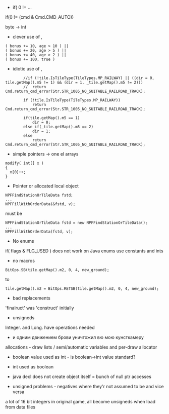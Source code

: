 * if( 0 != ...

 if(0 != (cmd & Cmd.CMD_AUTO))

byte -> int

* clever use of ,

```
( bonus += 10, age > 10 ) ||
( bonus += 20, age > 5 ) ||
( bonus += 40, age > 2 ) ||
( bonus += 100, true )
```

* idiotic use of ,

```
		//if (!tile.IsTileType(TileTypes.MP_RAILWAY) || ((dir = 0, tile.getMap().m5 != 1) && (dir = 1, _tile.getMap().m5 != 2)))
		//	return Cmd.return_cmd_error(Str.STR_1005_NO_SUITABLE_RAILROAD_TRACK);

		if (!tile.IsTileType(TileTypes.MP_RAILWAY))
			return Cmd.return_cmd_error(Str.STR_1005_NO_SUITABLE_RAILROAD_TRACK);

		if(tile.getMap().m5 == 1)
			dir = 0;
		else if(_tile.getMap().m5 == 2)
			dir = 1;
		else
			return Cmd.return_cmd_error(Str.STR_1005_NO_SUITABLE_RAILROAD_TRACK);

```



* simple pointers -> one el arrays

```
modify( int[] x )
{
  x[0]++;
}
```


* Pointer or allocated local object

```
NPFFindStationOrTileData fstd;
...
NPFFillWithOrderData(&fstd, v);
```
must be

```
NPFFindStationOrTileData fstd = new NPFFindStationOrTileData();
...
NPFFillWithOrderData(fstd, v);
```


* No enums

if( flags & FLG_USED ) does not work on Java enums
use constants and ints

* no macros

```
BitOps.SB(tile.getMap().m2, 0, 4, new_ground);
```

to


```
tile.getMap().m2 = BitOps.RETSB(tile.getMap().m2, 0, 4, new_ground);
```


* bad replacements

'finalruct' was 'construct' initially



* unsigneds

Integer. and Long. have operations needed


* и одним движением брови уничтожил вю мою кунсткамеру

 allocations - draw lists / semi/automatic variables and per-draw allocator


* boolean value used as int - is boolean->int value standard?

* int used as boolean


* java decl does not create object itself = bunch of null ptr accesses


* unsigned problems - negatives where they'r not assumed to be and vice versa

a lot of 16 bit integers in original game, all become unsigneds when load from data files

